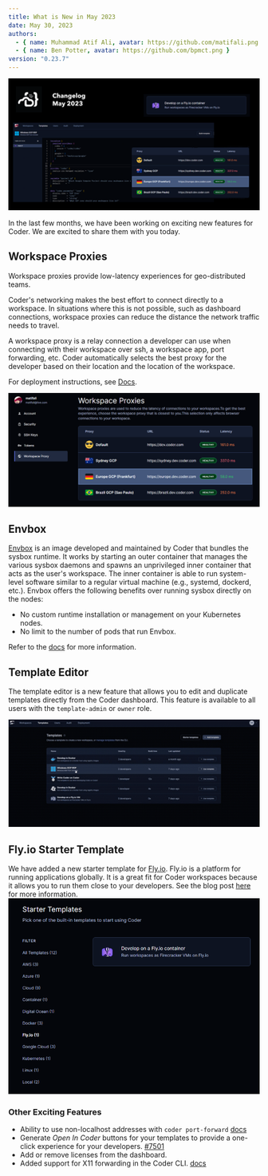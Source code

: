 ```yaml
---
title: What is New in May 2023
date: May 30, 2023
authors:
  - { name: Muhammad Atif Ali, avatar: https://github.com/matifali.png }
  - { name: Ben Potter, avatar: https://github.com/bpmct.png }
version: "0.23.7"
---
```


![banner](.\static\banner.png)

In the last few months, we have been working on exciting new features for Coder. We are excited to share them with you today.

## Workspace Proxies

Workspace proxies provide low-latency experiences for geo-distributed teams.

Coder's networking makes the best effort to connect directly to a workspace. In situations where this is not possible, such as dashboard connections, workspace proxies can reduce the distance the network traffic needs to travel.

A workspace proxy is a relay connection a developer can use when connecting with their workspace over ssh, a workspace app, port forwarding, etc. Coder automatically selects the best proxy for the developer based on their location and the location of the workspace.

For deployment instructions, see [Docs](https://coder.com/docs/v2/latest/admin/workspace-proxies).

![workspace proxies](.\static\worksapce-proxies.png)

## Envbox

[Envbox](https://github.com/coder/envbox) is an image developed and maintained by Coder that bundles the sysbox runtime. It works by starting an outer container that manages the various sysbox daemons and spawns an unprivileged inner container that acts as the user's workspace. The inner container is able to run system-level software similar to a regular virtual machine (e.g., systemd, dockerd, etc.). Envbox offers the following benefits over running sysbox directly on the nodes:

- No custom runtime installation or management on your Kubernetes nodes.
- No limit to the number of pods that run Envbox.

Refer to the [docs](https://coder.com/docs/v2/latest/templates/docker-in-workspaces#envbox) for more information.

## Template Editor

The template editor is a new feature that allows you to edit and duplicate templates directly from the Coder dashboard. This feature is available to all users with the `template-admin` or `owner` role.

![template editor](.\static\template-editor.gif)

## Fly.io Starter Template

We have added a new starter template for [Fly.io](https://fly.io/). Fly.io is a platform for running applications globally. It is a great fit for Coder workspaces because it allows you to run them close to your developers. See the blog post [here](https://coder.com/blog/remote-developer-environments-on-fly-io) for more information.
![Fly.io Starter Template](.\static\fly-io-starter-template.png)

### Other Exciting Features

- Ability to use non-localhost addresses with `coder port-forward` [docs](https://coder.com/docs/v2/latest/cli/port-forward)
- Generate _Open In Coder_ buttons for your templates to provide a one-click experience for your developers. [#7501](https://github.com/coder/coder/pull/7501)
- Add or remove licenses from the dashboard.
- Added support for X11 forwarding in the Coder CLI. [docs](https://coder.com/docs/v2/latest/cli/ssh)
